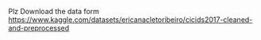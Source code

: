 Plz Download the data form https://www.kaggle.com/datasets/ericanacletoribeiro/cicids2017-cleaned-and-preprocessed
